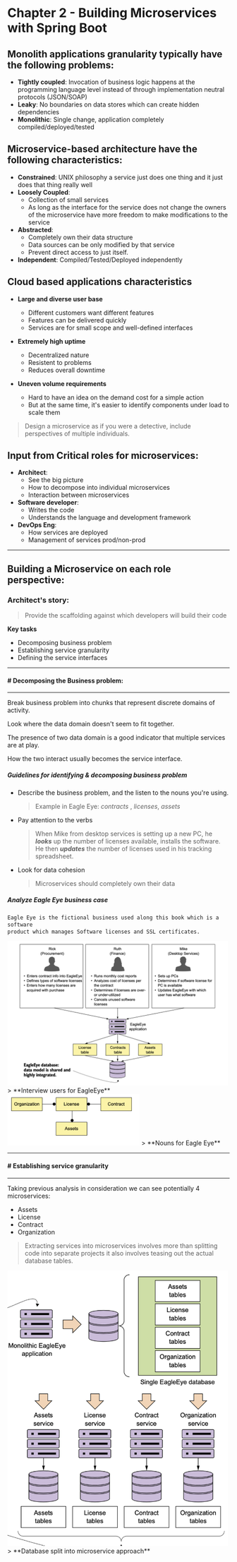 # Chapter 2 - Building Microservices with Spring Boot

## Monolith applications granularity typically have the following problems:

- **Tightly coupled**: Invocation of business logic happens at the programming language level instead of through implementation neutral protocols (JSON/SOAP)
- **Leaky**: No boundaries on data stores which can create hidden dependencies
- **Monolithic**: Single change, application completely compiled/deployed/tested

## Microservice-based architecture have the following characteristics:

- **Constrained**: UNIX philosophy a service just does one thing and it just does that thing really well
- **Loosely Coupled**:
	-  Collection of small services
	-  As long as the interface for the service does not change the owners of the microservice have more freedom to make modifications to the service
- **Abstracted**:
	- Completely own their data structure
	- Data sources can be only modified by that service
	- Prevent direct access to just itself.
- **Independent**: Compiled/Tested/Deployed independently

## Cloud based applications characteristics

- **Large and diverse user base**
	- Different customers want different features
	- Features can be delivered quickly
	- Services are for small scope and well-defined interfaces

- **Extremely high uptime**
	- Decentralized nature
	- Resistent to problems
	- Reduces overall downtime

- **Uneven volume requirements**
	- Hard to have an idea on the demand cost for a simple action
	- But at the same time, it's easier to identify components under load to scale them

> Design a microservice as if you were a detective, include perspectives of multiple individuals.

## Input from Critical roles for microservices:

- **Architect**:
	- See the big picture
	- How to decompose into individual microservices
	- Interaction between microservices
- **Software developer**:
	- Writes the code
	- Understands the language and development framework
- **DevOps Eng**: 
	- How services are deployed
	- Management of services prod/non-prod

----


## Building a Microservice on each role perspective:

### Architect's story:

> Provide the scaffolding against which developers will build their code

 **Key tasks**
 
 - Decomposing business problem
 - Establishing service granularity
 - Defining the service interfaces

---
#### # Decomposing the Business problem:
---
 
Break business problem into chunks that represent discrete domains of activity.

Look where the data domain doesn't seem to fit together.

The presence of two data domain is a good indicator that multiple services are at play.

How the two interact usually becomes the service interface.
 
##### Guidelines for identifying & decomposing business problem

- Describe the business problem, and the listen to the nouns you're using.

	> Example in Eagle Eye: *contracts* , *licenses*, *assets*
	
- Pay attention to the verbs

	> When Mike from desktop services is setting up a new PC, he ***looks*** up the number of licenses available, installs the software. He then ***updates*** the number of licenses used in his tracking spreadsheet.
	
- Look for data cohesion
	
	> Microservices should completely own their data
	


##### Analyze Eagle Eye business case

	Eagle Eye is the fictional business used along this book which is a software
	product which manages Software licenses and SSL certificates.


	
<img src="https://github.com/eddiarnoldo/Learn2021/blob/main/Spring%20Microservices/Chapters/Chapter2/Images/Chapter2/chapter-2-interview.png" alt="Interview users" width="500px"/>
> **Interview users for EagleEye**



<img src="https://github.com/eddiarnoldo/Learn2021/blob/main/Spring%20Microservices/Chapters/Chapter2/Images/Chapter2/chapter-2-nouns.png" alt="Business Nouns" width="300px"/>
> **Nouns for Eagle Eye**

---
#### # Establishing service granularity
---

Taking previous analysis in consideration we can see potentially 4 microservices:

- Assets
- License
- Contract
- Organization

> Extracting services into microservices involves more than splitting code into separate projects it also involves teasing out the actual database tables.

<img src="https://github.com/eddiarnoldo/Learn2021/blob/main/Spring%20Microservices/Chapters/Chapter2/Images/Chapter2/chapter-2-DB-split.png" alt="Database microservice split approach" width="500px"/>
> **Database split into microservice approach**










